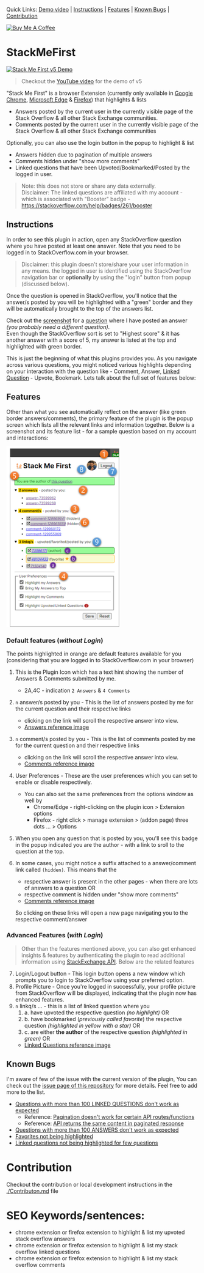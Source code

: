 Quick Links: [Demo video](https://www.youtube.com/watch?v=Srcy3kOH3Ic) | [Instructions](#instructions) | [Features](#features) | [Known Bugs](#known-bugs) | [Contribution](#contribution)

<a href="https://www.buymeacoffee.com/AnweshGangula" target="_blank"><img src="https://cdn.buymeacoffee.com/buttons/v2/default-yellow.png" alt="Buy Me A Coffee" style="height: 35px !important;" ></a>

# StackMeFirst

<a href="https://www.youtube.com/watch?v=Srcy3kOH3Ic">
    <img src="https://github-production-user-asset-6210df.s3.amazonaws.com/22996896/258670431-db6aba7a-5b9d-4438-aeb1-81a593fb44aa.png" alt="Stack Me First v5 Demo" width="650"/>
</a>

> Checkout the [YouTube video](https://www.youtube.com/watch?v=Srcy3kOH3Ic) for the demo of v5

"Stack Me First" is a browser Extension (currently only available in [Google Chrome][1], [Microsoft Edge][2] & [Firefox][3]) that highlights & lists

- Answers posted by the current user in the currently visible page of the Stack Overflow & all other Stack Exchange communities.
- Comments posted by the current user in the currently visible page of the Stack Overflow & all other Stack Exchange communities

Optionally, you can also use the login button in the popup to highlight & list

- Answers hidden due to pagination of multiple answers
- Comments hidden under "show more comments"
- Linked questions that have been Upvoted/Bookmarked/Posted by the logged in user.

> Note: this does not store or share any data externally.\
> Disclaimer: The linked questions are affiliated with my account - which is associated with "Booster" badge - https://stackoverflow.com/help/badges/261/booster
## Instructions

In order to see this plugin in action, open any StackOverflow question where you have posted at least one answer. Note that you need to be logged in to StackOverflow.com in your browser.

> Disclaimer: this plugin doesn't store/share your user information in any means. the logged in user is identified using the StackOverflow navigation bar or **optionally** by using the "login" button from popup (discussed below).

Once the question is opened in StackOverflow, you'll notice that the answer/s posted by you will be highlighted with a "green" border and they will be automatically brought to the top of the answers list.

Check out the [screenshot][4] for a [question][5] where I have posted an answer _(you probably need a different question)_.\
Even though the StackOverflow sort is set to "Highest score" & it has another answer with a score of 5, my answer is listed at the top and highlighted with green border.

This is just the beginning of what this plugins provides you. As you navigate across various questions, you might noticed various highlights depending on your interaction with the question like - Comment, Answer, [Linked Question][6] - Upvote, Bookmark. Lets talk about the full set of features below:

## Features

Other than what you see automatically reflect on the answer (like green border answers/comments), the primary feature of the plugin is the popup screen which lists all the relevant links and information together. Below is a screenshot and its feature list - for a sample question based on my account and interactions:

<img src="./Assets/Screenshots/Popup%20Instructions.png" alt="Screenshot of Popup window of 'Stack Me First' plugin" width="300"/>

### Default features (*without Login*)

The points highlighted in orange are default features available for you (considering that you are logged in to StackOverflow.com in your browser)

1.  This is the Plugin Icon which has a text hint showing the number of Answers & Comments submitted by me.
    - 2A,4C - indication `2 Answers` & `4 Comments`
2.  `n` answer/s posted by you - This is the list of answers posted by me for the current question and their respective links
    - clicking on the link will scroll the respective answer into view.
    - [Answers reference image][4]
3.  `n` comment/s posted by you - This is the list of comments posted by me for the current question and their respective links
    - clicking on the link will scroll the respective answer into view.
    - [Comments reference image][7]
4.  User Preferences - These are the user preferences which you can set to enable or disable respectively.
    - You can also set the same preferences from the options window as well by
      - Chrome/Edge - right-clicking on the plugin icon > Extension options
      - Firefox - right click > manage extension > (addon page) three dots ... > Options
5.  When you open any question that is posted by you, you'll see this badge in the popup indicated you are the author - with a link to sroll to the question at the top.
6.  In some cases, you might notice a suffix attached to a answer/comment link called `(hidden)`. This means that the

    - respective answer is present in the other pages - when there are lots of answers to a question OR
    - respective comment is hidden under "show more comments"
    - [Comments reference image][7]

    So clicking on these links will open a new page navigating you to the respective comment/answer

### Advanced Features (*with Login*)

> Other than the features mentioned above, you can also get enhanced insights & features by authenticating the plugin to read additional information using [StackExchange API][8]. Below are the related features

7.  Login/Logout button - This login button opens a new window which prompts you to login to StackOverflow using your preferred option.
8.  Profile Picture - Once you're logged in successfully, your profile picture from StackOverflow will be displayed, indicating that the plugin now has enhanced features.
9.  `n` linkq/s ... - this is a list of linked question where you
    1.  a. have upvoted the respective question _(no highlight)_ OR
    2.  b. have bookmarked (_previously called favorite_) the respective question _(highlighted in yellow with a star)_ OR
    3.  c. are either **the author** of the respective question _(highlighted in green)_ OR
    - [Linked Questions reference image][6]

## Known Bugs

I'm aware of few of the issue with the current version of the plugin, You can check out the [issue page of this repository][9] for more details. Feel free to add more to the list.

- [Questions with more than 100 LINKED QUESTIONS don't work as expected][10]
  - Reference: [Pagination doesn't work for certain API routes/functions][11]
  - Reference: [API returns the same content in paginated response][16]
- [Questions with more than 100 ANSWERS don't work as expected][12]
- [Favorites not being highlighted][13]
- [Linked questions not being highlighted for few questions][14]

# Contribution

Checkout the contribution or local development instructions in the [./Contributon.md][15] file

# SEO Keywords/sentences:

- chrome extension or firefox extension to highlight & list my upvoted stack overflow answers
- chrome extension or firefox extension to highlight & list my stack overflow linked questions
- chrome extension or firefox extension to highlight & list my stack overflow comments

[1]: https://chrome.google.com/webstore/detail/stack-me-first/pmjhehdfjfahnlgdblnhhfcimegodmnj
[2]: https://microsoftedge.microsoft.com/addons/detail/stack-me-first/andilefigneejkadafmdfcmjdnabfbhi
[3]: https://addons.mozilla.org/en-US/firefox/addon/stack-me-first/
[4]: ./Assets/Screenshots/Highlight_Sort%20answers.png
[5]: https://stackoverflow.com/q/20686440/6908282
[6]: ./Assets//Screenshots/Highlight%20Linked%20Questions.png
[7]: ./Assets/Screenshots/Highlight%20comments.png
[8]: https://api.stackexchange.com/docs
[9]: https://github.com/AnweshGangula/StackMeFirst/issues
[10]: https://github.com/AnweshGangula/StackMeFirst/issues/43
[11]: https://meta.stackexchange.com/questions/307314/pagination-doesnt-work-for-certain-api-routes-functions
[12]: https://github.com/AnweshGangula/StackMeFirst/issues/45
[13]: https://meta.stackexchange.com/q/385726/381523
[14]: https://meta.stackexchange.com/q/383720/381523
[15]: ./Contribution.md
[16]: https://meta.stackexchange.com/q/382363/381523
